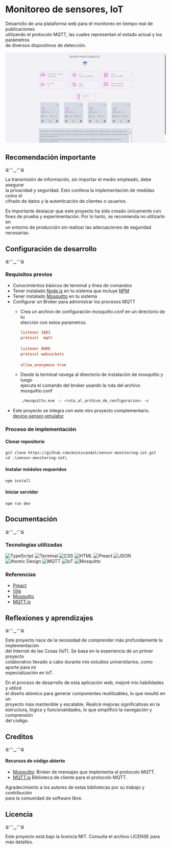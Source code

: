 # Monitoreo de sensores, IoT

Desarrollo de una plataforma web para el monitoreo en tiempo real de publicaciones  
utilizando el protocolo MQTT, las cuales representan el estado actual y los parámetros  
de diversos dispositivos de detección.

<img src="./docs/pictures/web-capture.png" width="540">

## Recomendación importante
≧◠‿◠≦

La transmisión de información, sin importar el medio empleado, debe asegurar  
la privacidad y seguridad. Esto conlleva la implementación de medidas como el  
cifrado de datos y la autenticación de clientes o usuarios.

Es importante destacar que este proyecto ha sido creado únicamente con  
fines de prueba y experimentación. Por lo tanto, se recomienda no utilizarlo en  
un entorno de producción sin realizar las adecuaciones de seguridad necesarias.


## Configuración de desarrollo
≧◠‿◠≦

### Requisitos previos

* Conocimientos básicos de terminal y línea de comandos
* Tener instalado [Node.js](https://nodejs.org/en) en tu sistema que incluye [NPM](https://www.npmjs.com/)
* Tener instalado [Mosquitto](https://https://mosquitto.org//) en tu sistema
* Configurar un Broker para administrar los procesos MQTT
   * Crea un archivo de configuración mosquitto.conf en un directorio de tu  
   elección con estos parametros.

      ```ini
      listener 1883
      protocol  mqtt

      listener 8080
      protocol websockets

      allow_anonymous true
      ```

   * Desde la terminal navega al directorio de instalación de mosquitto y luego  
   ejecuta el comando del broker usando la ruta del archivo mosquitto.conf

      ```bash
      ./mosquitto.exe -c <ruta_al_archivo_de_configuracion> -v
      ```
* Este proyecto se integra con este otro proyecto complementario.
[device-sensor-emulator](https://github.com/miniscandal/device-sensor-emulator)

### Proceso de implementación

#### Clonar repositorio

```
git clone https://github.com/miniscandal/sensor-monitoring-iot.git
cd .\sensor-monitoring-iot\
```


#### Instalar módulos requeridos

```
npm install
```

#### Iniciar servidor

```
npm run dev
```



## Documentación 
 ≧◠‿◠≦


### Tecnologías utilizadas

![TypeScript](https://img.shields.io/badge/TypeScript-%23007ACC.svg?style=for-the-badge&logo=typescript&logoColor=white)
![Terminal](https://img.shields.io/badge/Terminal-%23474745.svg?style=for-the-badge)
![CSS](https://img.shields.io/badge/CSS-%231572B6.svg?style=for-the-badge)
![HTML](https://img.shields.io/badge/HTML-%23E34F26.svg?style=for-the-badge)
![Preact](https://img.shields.io/badge/preact-%23007ACC.svg?style=for-the-badge&logo=preact&logoColor=white)
![JSON](https://img.shields.io/badge/JSON-%2348494a.svg?style=for-the-badge)  
![Atomic Design](https://img.shields.io/badge/Atomic%20Design-red.svg?style=for-the-badge&logo=atomic-design&logoColor=white)
![MQTT](https://img.shields.io/badge/MQTT-%23007ACC.svg?style=for-the-badge&logo=MQTT&logoColor=white)
![IoT](https://img.shields.io/badge/IoT-%230ba5be.svg?style=for-the-badge)
![Mosquitto](https://img.shields.io/badge/Mosquitto-%233C5280.svg?style=for-the-badge)


### Referencias

* [Preact](https://preactjs.com/)
* [Vite](https://vitejs.dev/)
* [Mosquitto](https://mosquitto.org/) 
* [MQTT.js](https://github.com/mqttjs/MQTT.js/)



## Reflexiones y aprendizajes

≧◠‿◠≦

Este proyecto nace de la necesidad de comprender más profundamente la implementación  
del Internet de las Cosas (IoT). Se basa en la experiencia de un primer proyecto  
colaborativo llevado a cabo durante mis estudios universitarios, como aporte para mi  
especialización en IoT.

En el proceso de desarrollo de esta aplicación web, mejoré mis habilidades y utilicé  
el diseño atómico para generar componentes reutilizables, lo que resultó en un  
proyecto más mantenible y escalable. Realicé mejoras significativas en la  
estructura, lógica y funcionalidades, lo que simplificó la navegación y comprensión  
del código.


## Creditos
≧◠‿◠≦


#### Recursos de código abierto

* [Mosquitto](https://https://mosquitto.org//):
  Broker de mensajes que implementa el protocolo MQTT.
* [MQTT.js](https://github.com/mqttjs/MQTT.js/)
  Biblioteca de cliente para el protocolo MQTT.

Agradecimiento a los autores de estas bibliotecas por su trabajo y contribución  
para la comunidad de software libre.


## Licencia

≧◠‿◠≦

Este proyecto está bajo la licencia MIT. Consulta el archivo LICENSE para más detalles.
